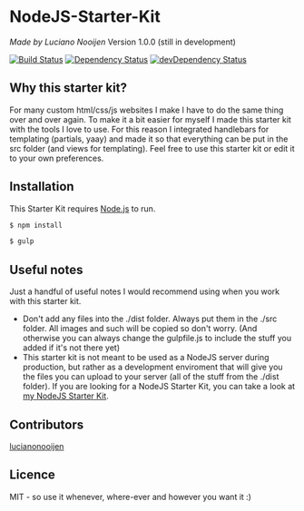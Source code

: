 # NodeJS-Starter-Kit
_Made by Luciano Nooijen_
Version 1.0.0 (still in development)

[![Build Status](https://travis-ci.org/lucianonooijen/HTML-Starter-Kit.svg?branch=master)](https://travis-ci.org/lucianonooijen/HTML-Starter-Kit) 
[![Dependency Status](https://david-dm.org/lucianonooijen/HTML-Starter-Kit.svg)](https://david-dm.org/lucianonooijen/HTML-Starter-Kit)
[![devDependency Status](
https://david-dm.org/lucianonooijen/HTML-Starter-Kit/dev-status.svg)](https://david-dm.org/lucianonooijen/HTML-Starter-Kit#info=devDependencies)

## Why this starter kit?
For many custom html/css/js websites I make I have to do the same thing over and over again. To make it a bit easier for myself I made this starter kit with the tools I love to use. For this reason I integrated handlebars for templating (partials, yaay) and made it so that everything can be put in the src folder (and views for templating). Feel free to use this starter kit or edit it to your own preferences.

## Installation
This Starter Kit requires [Node.js](https://nodejs.org/) to run.
```sh
$ npm install
```
```sh
$ gulp
```

## Useful notes
Just a handful of useful notes I would recommend using when you work with this starter kit.
* Don't add any files into the ./dist folder. Always put them in the ./src folder. All images and such will be copied so don't worry. (And otherwise you can always change the gulpfile.js to include the stuff you added if it's not there yet)
* This starter kit is not meant to be used as a NodeJS server during production, but rather as a development enviroment that will give you the files you can upload to your server (all of the stuff from the ./dist folder). If you are looking for a NodeJS Starter Kit, you can take a look at [my NodeJS Starter Kit](https://github.com/lucianonooijen/NodeJS-Starter-Kit).

## Contributors
[lucianonooijen](https://github.com/lucianonooijen/)

## Licence
MIT - so use it whenever, where-ever and however you want it :)
